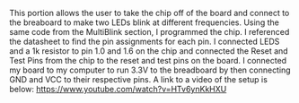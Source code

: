 This portion allows the user to take the chip off of the board and connect to the breaboard to make two LEDs blink at different
frequencies. Using the same code from the MultiBlink section, I programmed the chip. I referenced the datasheet to find the pin
assignments for each pin. I connected LEDS and a 1k resistor to pin 1.0 and 1.6 on the chip and connected the Reset and Test Pins
from the chip to the reset and test pins on the board. I connected my board to my computer to run 3.3V to the breadboard by then 
connecting GND and VCC to their respective pins. A link to a video of the setup is below:
https://www.youtube.com/watch?v=HTv6ynKkHXU

